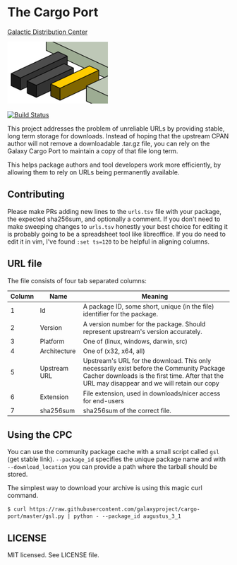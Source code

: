 # The Cargo Port

[Galactic Distribution Center](https://depot.galaxyproject.org/software/)

<img src="media/cpc-plain-small.png" style="max-height: 10em" alt="Cargo Port Logo"/>

[![Build Status](https://travis-ci.org/erasche/community-package-cache.svg)](https://travis-ci.org/erasche/community-package-cache)

This project addresses the problem of unreliable URLs by providing stable, long term storage for downloads.
Instead of hoping that the upstream CPAN author will not remove a downloadable
.tar.gz file, you can rely on the Galaxy Cargo Port to maintain a copy of that
file long term.

This helps package authors and tool developers work more efficiently, by
allowing them to rely on URLs being permanently available.

## Contributing

Please make PRs adding new lines to the `urls.tsv` file with your package, the
expected sha256sum, and optionally a comment. If you don't need to make
sweeping changes to `urls.tsv` honestly your best choice for editing it is
probably going to be a spreadsheet tool like libreoffice. If you do need to
edit it in vim, I've found `:set ts=120` to be helpful in aligning columns.

## URL file

The file consists of four tab separated columns:

Column | Name          | Meaning
------ | ------------- | --------
1      | Id            | A package ID, some short, unique (in the file) identifier for the package.
2      | Version       | A version number for the package. Should represent upstream's version accurately.
3      | Platform      | One of (linux, windows, darwin, src)
4      | Architecture  | One of (x32, x64, all)
5      | Upstream URL  | Upstream's URL for the download. This only necessarily exist before the Community Package Cacher downloads is the first time. After that the URL may disappear and we will retain our copy
6      | Extension     | File extension, used in downloads/nicer access for end-users
7      | sha256sum     | sha256sum of the correct file.

## Using the CPC

You can use the community package cache with a small script called `gsl` (get stable link).
`--package_id` specifies the unique package name and with `--download_location` you can provide a path where the tarball should be stored.

The simplest way to download your archive is using this magic curl command.

```console
$ curl https://raw.githubusercontent.com/galaxyproject/cargo-port/master/gsl.py | python - --package_id augustus_3_1
```

## LICENSE

MIT licensed. See LICENSE file.
